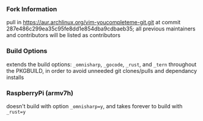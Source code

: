 ### Fork Information

pull in https://aur.archlinux.org/vim-youcompleteme-git.git at commit
287e486c299ea35c95fe8dd1e854dba9cdbaeb35;
all previous maintainers and contributors will be listed as
contributors

### Build Options

extends the build options: `_omnisharp`, `_gocode`, `_rust`, and `_tern`
throughout the PKGBUILD, in order to avoid unneeded git clones/pulls
and dependancy installs

### RaspberryPi (armv7h)
doesn't build with option `_omnisharp=y`, and takes forever to build with
`_rust=y`
